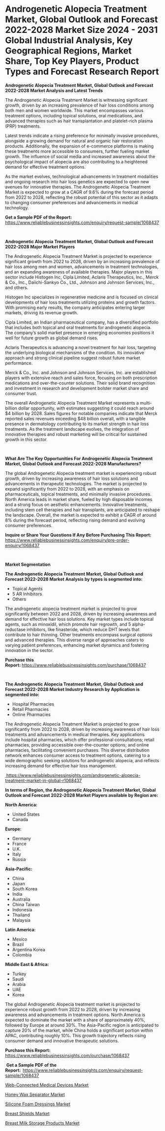<p><h1>Androgenetic Alopecia Treatment Market, Global Outlook and Forecast 2022-2028 Market Size 2024 - 2031 Global Industrial Analysis, Key Geographical Regions, Market Share, Top Key Players, Product Types and Forecast Research Report</h1></p><p><strong>Androgenetic Alopecia Treatment Market, Global Outlook and Forecast 2022-2028 Market Analysis and Latest Trends</strong></p>
<p><p>The Androgenetic Alopecia Treatment Market is witnessing significant growth, driven by an increasing prevalence of hair loss conditions among both men and women worldwide. This market encompasses various treatment options, including topical solutions, oral medications, and advanced therapies such as hair transplantation and platelet-rich plasma (PRP) treatments. </p><p>Latest trends indicate a rising preference for minimally invasive procedures, alongside a growing demand for natural and organic hair restoration products. Additionally, the expansion of e-commerce platforms is making these treatments more accessible to consumers, further fueling market growth. The influence of social media and increased awareness about the psychological impact of alopecia are also contributing to a heightened demand for effective treatment options. </p><p>As the market evolves, technological advancements in treatment modalities and ongoing research into hair loss genetics are expected to open new avenues for innovative therapies. The Androgenetic Alopecia Treatment Market is expected to grow at a CAGR of 9.6% during the forecast period from 2022 to 2028, reflecting the robust potential of this sector as it adapts to changing consumer preferences and advancements in medical technology.</p></p>
<p><strong>Get a Sample PDF of the Report:&nbsp;</strong> <a href="https://www.reliablebusinessinsights.com/enquiry/request-sample/1068437">https://www.reliablebusinessinsights.com/enquiry/request-sample/1068437</a></p>
<p>&nbsp;</p>
<p><strong>Androgenetic Alopecia Treatment Market, Global Outlook and Forecast 2022-2028 Major Market Players</strong></p>
<p><p>The Androgenetic Alopecia Treatment Market is projected to experience significant growth from 2022 to 2028, driven by an increasing prevalence of hair loss among men and women, advancements in treatment technologies, and an expanding awareness of available therapies. Major players in this sector include Histogen Inc, Cipla Limited, Aclaris Therapeutics, Inc., Merck & Co., Inc., Daiichi-Sankyo Co., Ltd., Johnson and Johnson Services, Inc., and others.</p><p>Histogen Inc specializes in regenerative medicine and is focused on clinical developments of hair loss treatments utilizing proteins and growth factors. With promising early results, the company anticipates entering larger markets, driving its revenue growth.</p><p>Cipla Limited, an Indian pharmaceutical company, has a diversified portfolio that includes both topical and oral treatments for androgenetic alopecia. The company’s solid market presence in emerging economies positions it well for future growth as global demand rises.</p><p>Aclaris Therapeutics is advancing a novel treatment for hair loss, targeting the underlying biological mechanisms of the condition. Its innovative approach and strong clinical pipeline suggest robust future market performance.</p><p>Merck & Co., Inc. and Johnson and Johnson Services, Inc. are established players with extensive reach and sales force, focusing on both prescription medications and over-the-counter solutions. Their solid brand recognition and investment in research and development bolster market share and consumer trust.</p><p>The overall Androgenetic Alopecia Treatment Market represents a multi-billion dollar opportunity, with estimates suggesting it could reach around $4 billion by 2028. Sales figures for notable companies indicate that Merck reported sales revenues exceeding $48 billion overall, with a tangible presence in dermatology contributing to its market strength in hair loss treatments. As the treatment landscape evolves, the integration of innovative therapies and robust marketing will be critical for sustained growth in this sector.</p></p>
<p>&nbsp;</p>
<p><strong>What Are The Key Opportunities For Androgenetic Alopecia Treatment Market, Global Outlook and Forecast 2022-2028 Manufacturers?</strong></p>
<p><p>The global Androgenetic Alopecia treatment market is experiencing robust growth, driven by increasing awareness of hair loss solutions and advancements in therapeutic technologies. The market is projected to expand significantly from 2022 to 2028, with an emphasis on pharmaceuticals, topical treatments, and minimally invasive procedures. North America leads in market share, fueled by high disposable incomes and a strong focus on aesthetic enhancements. Innovative treatments, including stem cell therapies and hair transplants, are anticipated to reshape the landscape. Overall, the market is expected to exhibit a CAGR of around 8% during the forecast period, reflecting rising demand and evolving consumer preferences.</p></p>
<p><strong>Inquire or Share Your Questions If Any Before Purchasing This Report:</strong> <a href="https://www.reliablebusinessinsights.com/enquiry/pre-order-enquiry/1068437">https://www.reliablebusinessinsights.com/enquiry/pre-order-enquiry/1068437</a></p>
<p>&nbsp;</p>
<p><strong>Market Segmentation</strong></p>
<p><strong>The Androgenetic Alopecia Treatment Market, Global Outlook and Forecast 2022-2028 Market Analysis by types is segmented into:</strong></p>
<p><ul><li>Topical Agents</li><li>5 AR Inhibitors</li><li>Others</li></ul></p>
<p><p>The androgenetic alopecia treatment market is projected to grow significantly between 2022 and 2028, driven by increasing awareness and demand for effective hair loss solutions. Key market types include topical agents, such as minoxidil, which promote hair regrowth, and 5 alpha-reductase inhibitors, like finasteride, which reduce DHT levels that contribute to hair thinning. Other treatments encompass surgical options and advanced therapies. This diverse range of approaches caters to varying patient preferences, enhancing market dynamics and fostering innovation in the sector.</p></p>
<p><strong>Purchase this Report:&nbsp;</strong><a href="https://www.reliablebusinessinsights.com/purchase/1068437">https://www.reliablebusinessinsights.com/purchase/1068437</a></p>
<p>&nbsp;</p>
<p><strong>The Androgenetic Alopecia Treatment Market, Global Outlook and Forecast 2022-2028 Market Industry Research by Application is segmented into:</strong></p>
<p><ul><li>Hospital Pharmacies</li><li>Retail Pharmacies</li><li>Online Pharmacies</li></ul></p>
<p><p>The Androgenetic Alopecia Treatment Market is projected to grow significantly from 2022 to 2028, driven by increasing awareness of hair loss treatments and advancements in medical therapies. Key applications include hospital pharmacies, which offer professional consultations; retail pharmacies, providing accessible over-the-counter options; and online pharmacies, facilitating convenient purchases. This diverse distribution network enhances consumer access to treatment options, catering to a wide demographic seeking solutions for androgenetic alopecia, and reflects increasing demand for effective hair loss management.</p></p>
<p><a href="https://www.reliablebusinessinsights.com/androgenetic-alopecia-treatment-market-in-global-r1068437">&nbsp;https://www.reliablebusinessinsights.com/androgenetic-alopecia-treatment-market-in-global-r1068437</a></p>
<p><strong>In terms of Region, the Androgenetic Alopecia Treatment Market, Global Outlook and Forecast 2022-2028 Market Players available by Region are:</strong></p>
<p>
    <p> <strong> North America: </strong>
        <ul>
            <li>United States</li>
            <li>Canada</li>
        </ul>
        </p> 
    <p> <strong> Europe: </strong>
        <ul>
            <li>Germany</li>
            <li>France</li>
            <li>U.K.</li>
            <li>Italy</li>
            <li>Russia</li>
        </ul>
        </p> 
    <p> <strong> Asia-Pacific: </strong>
        <ul>
            <li>China</li>
            <li>Japan</li>
            <li>South Korea</li>
            <li>India</li>
            <li>Australia</li>
            <li>China Taiwan</li>
            <li>Indonesia</li>
            <li>Thailand</li>
            <li>Malaysia</li>
        </ul>
        </p> 
    <p> <strong> Latin America: </strong>
        <ul>
            <li>Mexico</li>
            <li>Brazil</li>
            <li>Argentina Korea</li>
            <li>Colombia</li>
        </ul>
        </p> 
    <p> <strong> Middle East & Africa: </strong>
        <ul>
            <li>Turkey</li>
            <li>Saudi</li>
            <li>Arabia</li>
            <li>UAE</li>
            <li>Korea</li>
        </ul>
    </p>
    </p>
<p><p>The global Androgenetic Alopecia treatment market is projected to experience robust growth from 2022 to 2028, driven by increasing awareness and advancements in treatment options. North America is expected to dominate the market with a share of approximately 40%, followed by Europe at around 30%. The Asia-Pacific region is anticipated to capture 20% of the market, while China holds a significant portion within APAC, contributing roughly 10%. This growth trajectory reflects rising consumer demand and innovative therapeutic solutions.</p></p>
<p><strong>Purchase this Report: </strong><a href="https://www.reliablebusinessinsights.com/purchase/1068437">https://www.reliablebusinessinsights.com/purchase/1068437</a></p>
<p>&nbsp;<strong>Get a Sample PDF of the Report:&nbsp;&nbsp;</strong><a href="https://www.reliablebusinessinsights.com/enquiry/request-sample/1068437">https://www.reliablebusinessinsights.com/enquiry/request-sample/1068437</a></p>
<p><strong></strong></p>
<p><p><a href="https://issuu.com/reportprime-2/docs/web-connected-medical-devices-marke_f85145868b182b">Web-Connected Medical Devices Market</a></p><p><a href="https://www.linkedin.com/pulse/honey-wax-separator-market-growth-segmentation-regional-analysis-by0qe?trackingId=eHTBEnT%2FQSC0Vljzekn8fg%3D%3D">Honey Wax Separator Market</a></p><p><a href="https://www.linkedin.com/pulse/global-silicone-foam-dressings-market-focus-application-eglde?trackingId=Ym38vqLhQ7a0CFzI6ql3vw%3D%3D">Silicone Foam Dressings Market</a></p><p><a href="https://www.linkedin.com/pulse/comprehensive-analysis-global-breast-shields-market-growth-gq2qe?trackingId=TdzQNeE5TcSogUSGcUM0Xw%3D%3D">Breast Shields Market</a></p><p><a href="https://www.linkedin.com/pulse/mapping-breast-milk-storage-products-market-trends-challenges-c6bhe?trackingId=qVo1%2F4LWRDmK3AajQx0cLw%3D%3D">Breast Milk Storage Products Market</a></p></p>